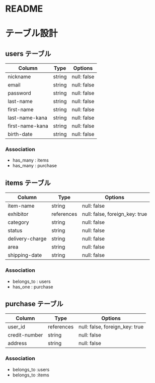 # README

# テーブル設計

## users テーブル

| Column          | Type   | Options     |
| --------------- | ------ | ----------- |
| nickname        | string | null: false |
| email           | string | null: false |
| password        | string | null: false |
| last-name       | string | null: false |
| first-name      | string | null: false |
| last-name-kana  | string | null: false |
| first-name-kana | string | null: false |
| birth-date      | string | null: false |

### Association

- has_many : items
- has_many : purchase

## items テーブル

| Column          | Type       | Options                        |
| --------------- | ---------- | ------------------------------ |
| item-name       | string     | null: false                    |
| exhibitor       | references | null: false, foreign_key: true |
| category        | string     | null: false                    |
| status          | string     | null: false                    |
| delivery-charge | string     | null: false                    |
| area            | string     | null: false                    |
| shipping-date   | string     | null: false                    |


### Association

- belongs_to : users
- has_one : purchase

## purchase テーブル

| Column        | Type       | Options                        |
| ------------- | ---------- | ------------------------------ |
| user_id       | references | null: false, foreign_key: true |
| credit-number | string     | null: false                    |
| address       | string     | null: false                    |

### Association

- belongs_to :users
- belongs_to :items

